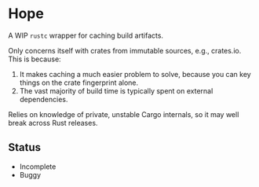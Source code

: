 # Hope

A WIP `rustc` wrapper for caching build artifacts.

Only concerns itself with crates from immutable sources, e.g., crates.io. This is because:

1. It makes caching a much easier problem to solve, because you can key things on the crate fingerprint alone.
2. The vast majority of build time is typically spent on external dependencies.

Relies on knowledge of private, unstable Cargo internals, so it may well break across Rust releases.

## Status

- Incomplete
- Buggy
